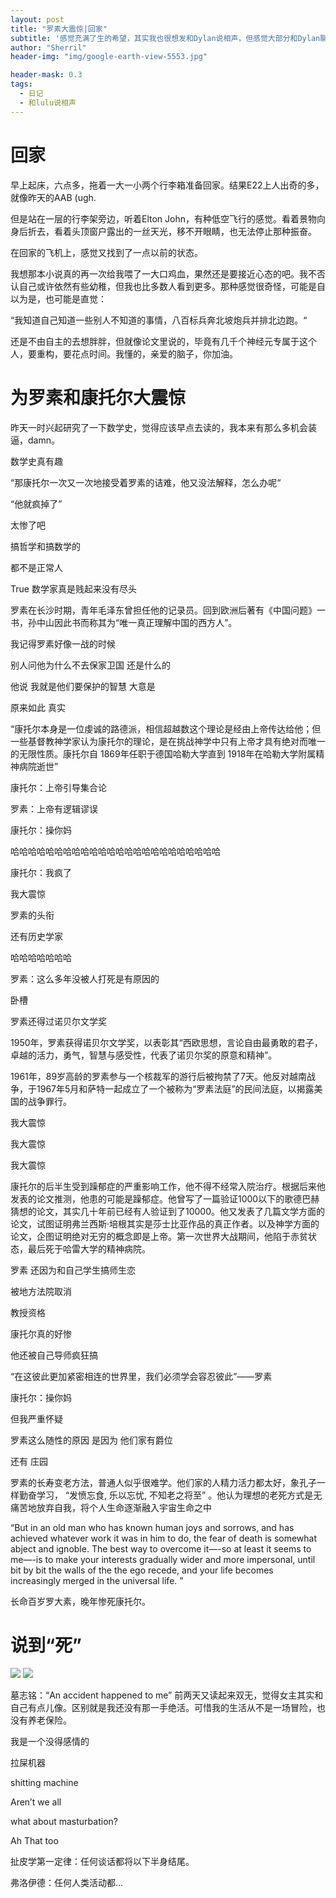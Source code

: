 ```yaml
---
layout: post
title: "罗素大震惊|回家"
subtitle: '感觉充满了生的希望，其实我也很想发和Dylan说相声，但感觉大部分和Dylan聊的内容都不能发'
author: "Sherril"
header-img: "img/google-earth-view-5553.jpg"

header-mask: 0.3
tags:
  - 日记
  - 和lulu说相声
---
```


# 回家

早上起床，六点多，拖着一大一小两个行李箱准备回家。结果E22上人出奇的多，就像昨天的AAB (ugh.

但是站在一层的行李架旁边，听着Elton John，有种低空飞行的感觉。看着景物向身后折去，看着头顶窗户露出的一丝天光，移不开眼睛，也无法停止那种振奋。

在回家的飞机上，感觉又找到了一点以前的状态。

我想那本小说真的再一次给我喂了一大口鸡血，果然还是要接近心态的吧。我不否认自己或许依然有些幼稚，但我也比多数人看到更多。那种感觉很奇怪，可能是自以为是，也可能是直觉：

“我知道自己知道一些别人不知道的事情，八百标兵奔北坡炮兵并排北边跑。“

还是不由自主的去想胖胖，但就像论文里说的，毕竟有几千个神经元专属于这个人，要重构，要花点时间。我懂的，亲爱的脑子，你加油。

# 为罗素和康托尔大震惊
昨天一时兴起研究了一下数学史，觉得应该早点去读的，我本来有那么多机会装逼，damn。
<bubble>

<p class="from-me">数学史真有趣</p>
<p class="from-me">“那康托尔一次又一次地接受着罗素的诘难，他又没法解释，怎么办呢“</p>
<p class="from-me last">“他就疯掉了”</p>

<p class="to-me">太惨了吧</p>
<p class="to-me">搞哲学和搞数学的</p>
<p class="to-me last">都不是正常人</p>

<p class="from-me">True 数学家真是贱起来没有尽头</p>
<p class="from-me last">罗素在长沙时期，青年毛泽东曾担任他的记录员。回到欧洲后著有《中国问题》一书，孙中山因此书而称其为“唯一真正理解中国的西方人”。</p>

<p class="to-me">我记得罗素好像一战的时候</p>
<p class="to-me">别人问他为什么不去保家卫国 还是什么的</p>
<p class="to-me last">他说 我就是他们要保护的智慧 大意是</p>


<p class="from-me">原来如此 真实</p>
<p class="from-me">“康托尔本身是一位虔诚的路德派，相信超越数这个理论是经由上帝传达给他；但一些基督教神学家认为康托尔的理论，是在挑战神学中只有上帝才具有绝对而唯一的无限性质。康托尔自 1869年任职于德国哈勒大学直到 1918年在哈勒大学附属精神病院逝世”</p>
<p class="from-me">康托尔：上帝引导集合论</p>
<p class="from-me">罗素：上帝有逻辑谬误</p>
<p class="from-me last">康托尔：操你妈</p>


<p class="to-me">哈哈哈哈哈哈哈哈哈哈哈哈哈哈哈哈哈哈哈哈哈哈哈哈</p>
<p class="to-me">康托尔：我疯了</p>
<p class="to-me">我大震惊</p>
<p class="to-me">罗素的头衔</p>
<p class="to-me last">还有历史学家</p>

<p class="from-me">哈哈哈哈哈哈哈</p>
<p class="from-me last">罗素：这么多年没被人打死是有原因的</p>

<p class="to-me">卧槽</p>
<p class="to-me">罗素还得过诺贝尔文学奖</p>
<p class="to-me last">1950年，罗素获得诺贝尔文学奖，以表彰其“西欧思想，言论自由最勇敢的君子，卓越的活力，勇气，智慧与感受性，代表了诺贝尔奖的原意和精神”。</p>

<p class="to-me">1961年，89岁高龄的罗素参与一个核裁军的游行后被拘禁了7天。他反对越南战争，于1967年5月和萨特一起成立了一个被称为“罗素法庭”的民间法庭，以揭露美国的战争罪行。</p>
<p class="to-me">我大震惊</p>
<p class="to-me">我大震惊</p>
<p class="to-me last">我大震惊</p>


<p class="from-me last">康托尔的后半生受到躁郁症的严重影响工作，他不得不经常入院治疗。根据后来他发表的论文推测，他患的可能是躁郁症。他曾写了一篇验证1000以下的歌德巴赫猜想的论文，其实几十年前已经有人验证到了10000。他又发表了几篇文学方面的论文，试图证明弗兰西斯·培根其实是莎士比亚作品的真正作者。以及神学方面的论文，企图证明绝对无穷的概念即是上帝。第一次世界大战期间，他陷于赤贫状态，最后死于哈雷大学的精神病院。</p>

<p class="to-me">罗素 还因为和自己学生搞师生恋</p>
<p class="to-me">被地方法院取消</p>
<p class="to-me last">教授资格</p>

<p class="from-me">康托尔真的好惨</p>
<p class="from-me">他还被自己导师疯狂搞</p>
<p class="from-me">“在这彼此更加紧密相连的世界里，我们必须学会容忍彼此”——罗素</p>
<p class="from-me last">康托尔：操你妈</p>

<p class="to-me">但我严重怀疑 </p>
<p class="to-me">罗素这么随性的原因 是因为 他们家有爵位</p>
<p class="to-me last">还有 庄园</p>

<p class="from-me">罗素的长寿变老方法，普通人似乎很难学。他们家的人精力活力都太好，象孔子一样勤奋学习， “发愤忘食, 乐以忘忧, 不知老之将至” 。他认为理想的老死方式是无痛苦地放弃自我，将个人生命逐渐融入宇宙生命之中</p>
<p class="from-me last">“But in an old man who has known human joys and sorrows, and has achieved whatever work it was in him to do, the fear of death is somewhat abject and ignoble. The best way to overcome it—-so at least it seems to me—-is to make your interests gradually wider and more impersonal, until bit by bit the walls of the the ego recede, and your life becomes increasingly merged in the universal life. ”</p>

</bubble>

长命百岁罗大素，晚年惨死康托尔。



# 说到“死”

![](https://i.loli.net/2019/07/06/5d2077c2f401817930.jpg)
![](https://i.loli.net/2019/07/06/5d2077c4eca9149407.jpg)

墓志铭：“An accident happened to me”
前两天又读起来双无，觉得女主其实和自己有点儿像。区别就是我还没有那一手绝活。可惜我的生活从不是一场冒险，也没有养老保险。

<bubble>
<p class="from-me">我是一个没得感情的</p>
<p class="from-me last">拉屎机器</p>
<p class="to-me">shitting machine</p>
<p class="to-me last">Aren’t we all</p>
<p class="from-me last">what about masturbation?</p>
<p class="to-me last">Ah That too</p>
<p class="from-me last">扯皮学第一定律：任何谈话都将以下半身结尾。</p>
<p class="to-me last">弗洛伊德：任何人类活动都...</p>
</bubble>


